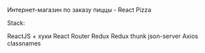 Интернет-магазин по заказу пиццы - React Pizza

Stack:

ReactJS + хуки
React Router
Redux
Redux thunk
json-server
Axios
classnames
